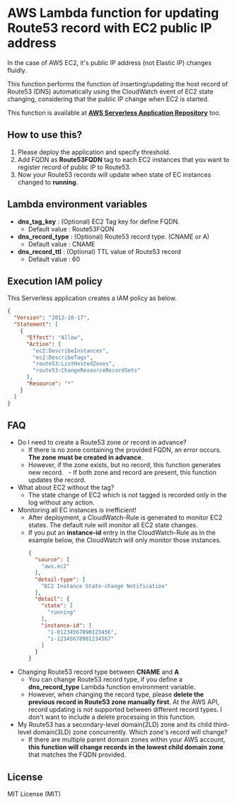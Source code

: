 # AWS Lambda function for updating Route53 record with EC2 public IP address

In the case of AWS EC2, it's public IP address (not Elastic IP) changes fluidly.

This function performs the function of inserting/updating the host record of Route53 (DNS) automatically using the CloudWatch event of EC2 state changing, considering that the public IP change when EC2 is started.

This function is available at **[AWS Serverless Application Repository](https://serverlessrepo.aws.amazon.com/applications/arn:aws:serverlessrepo:us-east-1:884430845962:applications~Update-Route53-Record-to-Ec2-PublicIp-Python3)** too.

## How to use this?

1. Please deploy the application and specify threshold.
2. Add FQDN as **Route53FQDN** tag to each EC2 instances that you want to register record of public IP to Route53.
3. Now your Route53 records will update when state of EC instances changed to **running**.

## Lambda environment variables

- **dns_tag_key** : (Optional) EC2 Tag key for define FQDN.
    - Default value : Route53FQDN
- **dns_record_type** : (Optional) Route53 record type. (CNAME or A)
    - Default value : CNAME
- **dns_record_ttl** : (Optional) TTL value of Route53 record
    - Default value : 60

## Execution IAM policy
This Serverless application creates a IAM policy as below.
```json
{
  "Version": "2012-10-17",
  "Statement": [
    {
      "Effect": "Allow",
      "Action": [
        "ec2:DescribeInstances",
        "ec2:DescribeTags",
        "route53:ListHostedZones",
        "route53:ChangeResourceRecordSets"
      ],
      "Resource": "*"
    }
  ]
}
```

## FAQ

- Do I need to create a Route53 zone or record in advance?
    - If there is no zone containing the provided FQDN, an error occurs. **The zone must be created in advance**.
    - However, if the zone exists, but no record, this function generates new record.
    - If both zone and record are present, this function updates the record.
- What about EC2 without the tag?
    - The state change of EC2 which is not tagged is recorded only in the log without any action.
- Monitoring all EC instances is inefficient!
    - After deployment, a CloudWatch-Rule is generated to monitor EC2 states. The default rule will monitor all EC2 state changes.
    - If you put an **instance-id** entry in the CloudWatch-Rule as in the example below, the CloudWatch will only monitor those instances.
        ```json
        {
          "source": [
            "aws.ec2"
          ],
          "detail-type": [
            "EC2 Instance State-change Notification"
          ],
          "detail": {
            "state": [
              "running"
            ],
            "instance-id": [
              "i-01234567890123456",
              "i-12345678901234567"
            ]
          }
        }
        ```
- Changing Route53 record type between **CNAME** and **A**
    - You can change Route53 record type, if you define a **dns_record_type** Lambda function environment variable.
    - However, when changing the record type, please **delete the previous record in Route53 zone manually first**. At the AWS API, record updating is not supported between different record types. I don't want to include a delete processing in this function.
- My Route53 has a secondary-level domain(2LD) zone and its child third-level domain(3LD) zone concurrently. Which zone's record will change?
    - If there are multiple parent domain zones within your AWS account, **this function will change records in the lowest child domain zone** that matches the FQDN provided.


## License

MIT License (MIT)

